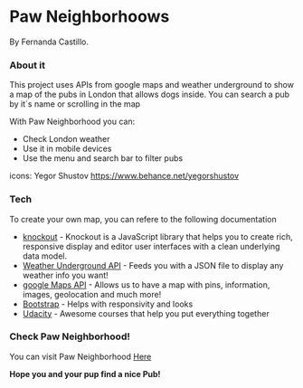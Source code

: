 # Paw Neighborhoows
By Fernanda Castillo.
### About it
This project uses APIs from google maps and weather underground to show a map of the pubs in London that allows dogs inside.
You can search a pub by it´s name or scrolling in the map

With Paw Neighborhood you can:
  - Check London weather
  - Use it in mobile devices
  - Use the menu and search bar to filter pubs

icons: Yegor Shustov https://www.behance.net/yegorshustov
### Tech
To create your own map, you can refere to the following documentation
* [knockout] - Knockout is a JavaScript library that helps you to create rich, responsive display and editor user interfaces with a clean underlying data model.
* [Weather Underground API] - Feeds you with a JSON file to display any weather info you want!
* [google Maps API] - Allows us to have a map with pins, information, images, geolocation and much more!
* [Bootstrap] - Helps with responsivity and looks
* [Udacity] - Awesome courses that help you put everything together


### Check Paw Neighborhood!

You can visit Paw Neighborhood [Here](##link)

**Hope you and your pup find a nice Pub!**


   [Bootstrap]: <http://getbootstrap.com/>
   [Knockout]: <http://knockoutjs.com/index.html>
   [Udacity]: <https://www.udacity.com/>
   [google Maps API]: <https://developers.google.com/maps/>
   [Weather Underground API]: <https://www.wunderground.com/weather/api/d/docs?d=autocomplete-api&MR=1>
